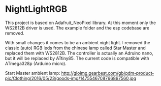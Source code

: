 # NightLightRGB

This project is based on Adafruit_NeoPixel library. At this moment only the WS2812B driver is used. The example folder and the esp codebase are removed.

With small changes it comes to be an ambient night light. I removed the classic (auto) RGB leds
from the chinese lamp called Star Master and replaced them with WS2812B. The controller is actually an Adruino nano, but it will be replaced by ATtiny85. The current code is compatible with ATmega328p (Arduino micro).

Start Master ambient lamp:
http://gloimg.gearbest.com/gb/pdm-product-pic/Clothing/2016/05/23/goods-img/1475546708766897560.jpg
